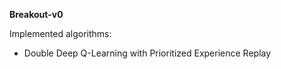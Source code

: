 **Breakout-v0**

Implemented algorithms:
* Double Deep Q-Learning with Prioritized Experience Replay
